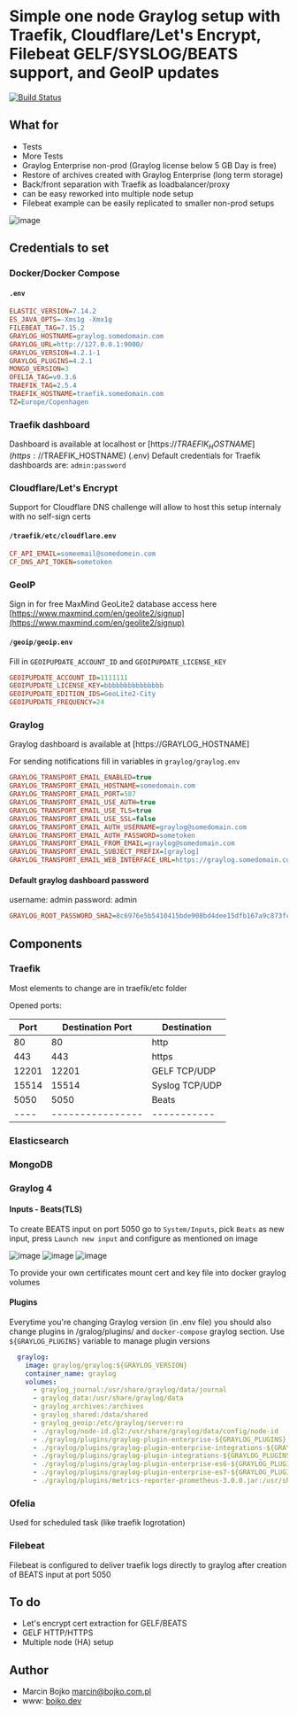 # Simple one node Graylog setup with Traefik, Cloudflare/Let's Encrypt, Filebeat  GELF/SYSLOG/BEATS support, and GeoIP updates

[![Build Status](https://travis-ci.com/marcinbojko/graylog.svg?branch=main)](https://travis-ci.com/marcinbojko/graylog.svg?branch=main)

## What for

- Tests
- More Tests
- Graylog Enterprise non-prod (Graylog license below 5 GB Day is free)
- Restore of archives created with Graylog Enterprise (long term storage)
- Back/front separation with Traefik as loadbalancer/proxy
- can be easy reworked into multiple node setup
- Filebeat example can be easily replicated to smaller non-prod setups

![image](images/network_diagram.png)

## Credentials to set

### Docker/Docker Compose

#### `.env`

```ini
ELASTIC_VERSION=7.14.2
ES_JAVA_OPTS=-Xms1g -Xmx1g
FILEBEAT_TAG=7.15.2
GRAYLOG_HOSTNAME=graylog.somedomain.com
GRAYLOG_URL=http://127.0.0.1:9000/
GRAYLOG_VERSION=4.2.1-1
GRAYLOG_PLUGINS=4.2.1
MONGO_VERSION=3
OFELIA_TAG=v0.3.6
TRAEFIK_TAG=2.5.4
TRAEFIK_HOSTNAME=traefik.somedomain.com
TZ=Europe/Copenhagen
```

### Traefik dashboard

Dashboard is available at localhost or [https://$TRAEFIK_HOSTNAME](https://$TRAEFIK_HOSTNAME) (.env)
Default credentials for Traefik dashboards are: `admin:password`

### Cloudflare/Let's Encrypt

Support for Cloudflare DNS challenge will allow to host this setup internaly with no self-sign certs

#### `/traefik/etc/cloudflare.env`

```ini
CF_API_EMAIL=someemail@somedomein.com
CF_DNS_API_TOKEN=sometoken
```

### GeoIP

Sign in for free MaxMind GeoLite2 database access here [https://www.maxmind.com/en/geolite2/signup](https://www.maxmind.com/en/geolite2/signup)

#### `/geoip/geoip.env`

Fill in `GEOIPUPDATE_ACCOUNT_ID` and `GEOIPUPDATE_LICENSE_KEY`

```ini
GEOIPUPDATE_ACCOUNT_ID=1111111
GEOIPUPDATE_LICENSE_KEY=bbbbbbbbbbbbbbb
GEOIPUPDATE_EDITION_IDS=GeoLite2-City
GEOIPUPDATE_FREQUENCY=24
```

### Graylog

Graylog dashboard is available at [https://GRAYLOG_HOSTNAME]

For sending notifications fill in variables in `graylog/graylog.env`

```ini
GRAYLOG_TRANSPORT_EMAIL_ENABLED=true
GRAYLOG_TRANSPORT_EMAIL_HOSTNAME=somedomain.com
GRAYLOG_TRANSPORT_EMAIL_PORT=587
GRAYLOG_TRANSPORT_EMAIL_USE_AUTH=true
GRAYLOG_TRANSPORT_EMAIL_USE_TLS=true
GRAYLOG_TRANSPORT_EMAIL_USE_SSL=false
GRAYLOG_TRANSPORT_EMAIL_AUTH_USERNAME=graylog@somedomain.com
GRAYLOG_TRANSPORT_EMAIL_AUTH_PASSWORD=sometoken
GRAYLOG_TRANSPORT_EMAIL_FROM_EMAIL=graylog@somedomain.com
GRAYLOG_TRANSPORT_EMAIL_SUBJECT_PREFIX=[graylog]
GRAYLOG_TRANSPORT_EMAIL_WEB_INTERFACE_URL=https://graylog.somedomain.com
```

#### Default graylog dashboard password

username: admin
password: admin

```ini
GRAYLOG_ROOT_PASSWORD_SHA2=8c6976e5b5410415bde908bd4dee15dfb167a9c873fc4bb8a81f6f2ab448a918
```

## Components

### Traefik

Most elements to change are in traefik/etc folder

Opened ports:

|Port|Destination Port|Destination|
|----|----------------|-----------|
|80|80|http|
|443|443|https|
|12201|12201|GELF TCP/UDP|
|15514|15514|Syslog TCP/UDP|
|5050|5050|Beats|
|----|----------------|-----------|

### Elasticsearch

### MongoDB

### Graylog 4

#### Inputs - Beats(TLS)

To create BEATS input on port 5050 go to `System/Inputs`, pick `Beats` as new input, press `Launch new input` and configure as mentioned on image

![image](images/beats.png)
![image](images/beats2.png)
![image](images/beats3.png)

To provide your own certificates mount cert and key file into docker graylog volumes

#### Plugins

Everytime you're changing Graylog version (in .env file)  you should also change plugins in /gralog/plugins/ and `docker-compose` graylog section. Use `${GRAYLOG_PLUGINS}` variable to manage plugin versions

```yaml
  graylog:
    image: graylog/graylog:${GRAYLOG_VERSION}
    container_name: graylog
    volumes:
      - graylog_journal:/usr/share/graylog/data/journal
      - graylog_data:/usr/share/graylog/data
      - graylog_archives:/archives
      - graylog_shared:/data/shared
      - graylog_geoip:/etc/graylog/server:ro
      - ./graylog/node-id.gl2:/usr/share/graylog/data/config/node-id
      - ./graylog/plugins/graylog-plugin-enterprise-${GRAYLOG_PLUGINS}.jar:/usr/share/graylog/plugin/graylog-plugin-enterprise-${GRAYLOG_PLUGINS}.jar
      - ./graylog/plugins/graylog-plugin-enterprise-integrations-${GRAYLOG_PLUGINS}.jar:/usr/share/graylog/plugin/graylog-plugin-enterprise-integrations-${GRAYLOG_PLUGINS}.jar
      - ./graylog/plugins/graylog-plugin-integrations-${GRAYLOG_PLUGINS}.jar:/usr/share/graylog/plugin/graylog-plugin-integrations-${GRAYLOG_PLUGINS}.jar
      - ./graylog/plugins/graylog-plugin-enterprise-es6-${GRAYLOG_PLUGINS}.jar:/usr/share/graylog/plugin/graylog-plugin-enterprise-es6-${GRAYLOG_PLUGINS}.jar
      - ./graylog/plugins/graylog-plugin-enterprise-es7-${GRAYLOG_PLUGINS}.jar:/usr/share/graylog/plugin/graylog-plugin-enterprise-es7-${GRAYLOG_PLUGINS}.jar
      - ./graylog/plugins/metrics-reporter-prometheus-3.0.0.jar:/usr/share/graylog/plugin/metrics-reporter-prometheus-3.0.0.jar
```

### Ofelia

Used for scheduled task (like traefik logrotation)

### Filebeat

Filebeat is configured to deliver traefik logs directly to graylog after creation of BEATS input at port 5050

## To do

- Let's encrypt cert extraction for GELF/BEATS
- GELF HTTP/HTTPS
- Multiple node (HA) setup

## Author

- Marcin Bojko marcin@bojko.com.pl
- www: [bojko.dev](bojko.dev)
